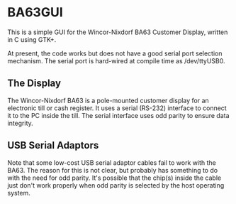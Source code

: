 # BA63GUI

This is a simple GUI for the Wincor-Nixdorf BA63 Customer Display,
written in C using GTK+.

At present, the code works but does not have a good serial port
selection mechanism. The serial port is hard-wired at compile
time as /dev/ttyUSB0.

## The Display

The Wincor-Nixdorf BA63 is a pole-mounted customer display for an
electronic till or cash register.
It uses a serial (RS-232) interface to connect it to the PC inside
the till.
The serial interface uses odd parity to ensure data integrity.

## USB Serial Adaptors

Note that some low-cost USB serial adaptor cables fail to work with
the BA63.
The reason for this is not clear, but probably has something to do
with the need for odd parity.
It's possible that the chip(s) inside the cable just don't work properly
when odd parity is selected by the host operating system.


